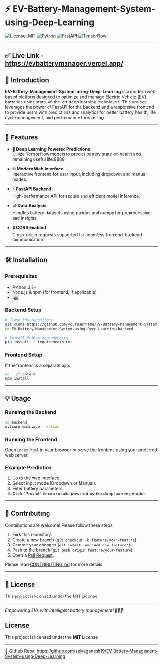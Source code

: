 # ⚡ EV-Battery-Management-System-using-Deep-Learning

[![License: MIT](https://img.shields.io/badge/License-MIT-yellow.svg)](LICENSE)
[![Python](https://img.shields.io/badge/Python-3.8%2B-blue.svg)](https://www.python.org/)
[![FastAPI](https://img.shields.io/badge/FastAPI-Backend-brightgreen)](https://fastapi.tiangolo.com/)
[![TensorFlow](https://img.shields.io/badge/TensorFlow-DeepLearning-orange)](https://www.tensorflow.org/)

---

##  ✅ Live Link - https://evbatterymanager.vercel.app/

## 📖 Introduction

**EV-Battery-Management-System-using-Deep-Learning** is a modern web-based platform designed to optimize and manage Electric Vehicle (EV) batteries using state-of-the-art deep learning techniques. This project leverages the power of FastAPI for the backend and a responsive frontend to provide users with predictions and analytics for better battery health, life cycle management, and performance forecasting.

---

## 🚀 Features

- 🔋 **Deep Learning Powered Predictions**  
  Utilize TensorFlow models to predict battery state-of-health and remaining useful life.8888

- 🌐 **Modern Web Interface**  
  Interactive frontend for user input, including dropdown and manual modes.

- ⚡ **FastAPI Backend**  
  High-performance API for secure and efficient model inference.

- 📊 **Data Analysis**  
  Handles battery datasets using pandas and numpy for preprocessing and insights.

- 🔒 **CORS Enabled**  
  Cross-origin requests supported for seamless frontend-backend communication.

---

## 🛠️ Installation

### Prerequisites

- Python 3.8+
- Node.js & npm (for frontend, if applicable)
- [pip](https://pip.pypa.io/en/stable/installation/)

### Backend Setup

```bash
# Clone the repository
git clone https://github.com/yourusername/EV-Battery-Management-System-using-Deep-Learning.git
cd EV-Battery-Management-System-using-Deep-Learning/backend

# Install Python dependencies
pip install -r requirements.txt
```

### Frontend Setup

If the frontend is a separate app:

```bash
cd ../frontend
npm install
```

---

## 💡 Usage

### Running the Backend

```bash
cd backend
uvicorn main:app --reload
```

### Running the Frontend

Open `index.html` in your browser or serve the frontend using your preferred web server.

### Example Prediction

1. Go to the web interface.
2. Select input mode (Dropdown or Manual).
3. Enter battery parameters.
4. Click "Predict" to see results powered by the deep learning model.

---

## 🤝 Contributing

Contributions are welcome! Please follow these steps:

1. Fork this repository.
2. Create a new branch (`git checkout -b feature/your-feature`).
3. Commit your changes (`git commit -am 'Add new feature'`).
4. Push to the branch (`git push origin feature/your-feature`).
5. Open a [Pull Request](https://github.com/yourusername/EV-Battery-Management-System-using-Deep-Learning/pulls).

Please read [CONTRIBUTING.md](CONTRIBUTING.md) for more details.

---

## 📄 License

This project is licensed under the [MIT License](LICENSE).

---

*Empowering EVs with intelligent battery management! 🚗🔋🤖*

## License
This project is licensed under the **MIT** License.

---
🔗 GitHub Repo: https://github.com/selvaganesh19/EV-Battery-Management-System-using-Deep-Learning

